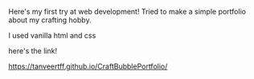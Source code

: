 Here's my first try at web development! Tried to make a simple portfolio about my crafting hobby.

I used vanilla html and css

here's the link!

https://tanveertff.github.io/CraftBubblePortfolio/
